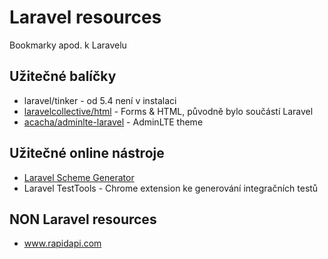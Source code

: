 # Laravel resources
Bookmarky apod. k Laravelu

## Užitečné balíčky
- laravel/tinker - od 5.4 není v instalaci
- [laravelcollective/html](https://laravelcollective.com/docs/5.3/html) - Forms & HTML, původně bylo součástí Laravel
- [acacha/adminlte-laravel](https://github.com/acacha/adminlte-laravel) - AdminLTE theme

## Užitečné online nástroje
- [Laravel Scheme Generator](http://laravelsd.com/)
- Laravel TestTools - Chrome extension ke generování integračních testů

## NON Laravel resources
- www.rapidapi.com
